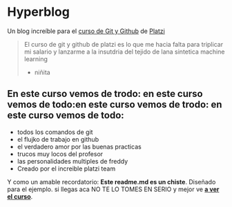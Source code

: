 # Hyperblog

Un blog increíble para el [ curso de Git y Github](https://platzi.com/cursos/git-github/ " curso de Git y Github") de [Platzi](https://platzi.com/ "Platzi")

> El curso de git y github de platzi es lo que me hacia falta para triplicar mi salario y lanzarme a la insutdria del tejido de lana sintetica machine learning
>
> - niñita

## En este curso vemos de trodo: en este curso vemos de todo:en este curso vemos de trodo: en este curso vemos de todo:

- todos los comandos de git
- el flujko de trabajo en github
- el verdadero amor por las buenas practicas
- trucos muy locos del profesor
- las personalidades multiples de freddy
- Creado por el increible platzi team

Y como un amable recordatorio: **Este readme.md es un chiste**. Diseñado para el ejemplo. si llegas aca NO TE LO TOMES EN SERIO y mejor ve [**a ver el curso**](https://platzi.com/cursos/git-github/ "a ver el curso").
